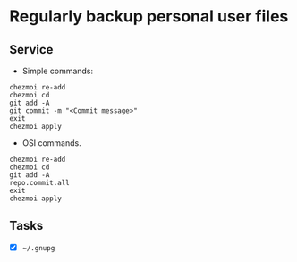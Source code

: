 # Regularly backup personal user files
## Service
* Simple commands:
```
chezmoi re-add
chezmoi cd
git add -A
git commit -m "<Commit message>"
exit
chezmoi apply
```
* OSI commands.
```
chezmoi re-add
chezmoi cd
git add -A
repo.commit.all
exit
chezmoi apply
```
## Tasks
* [x] `~/.gnupg`
